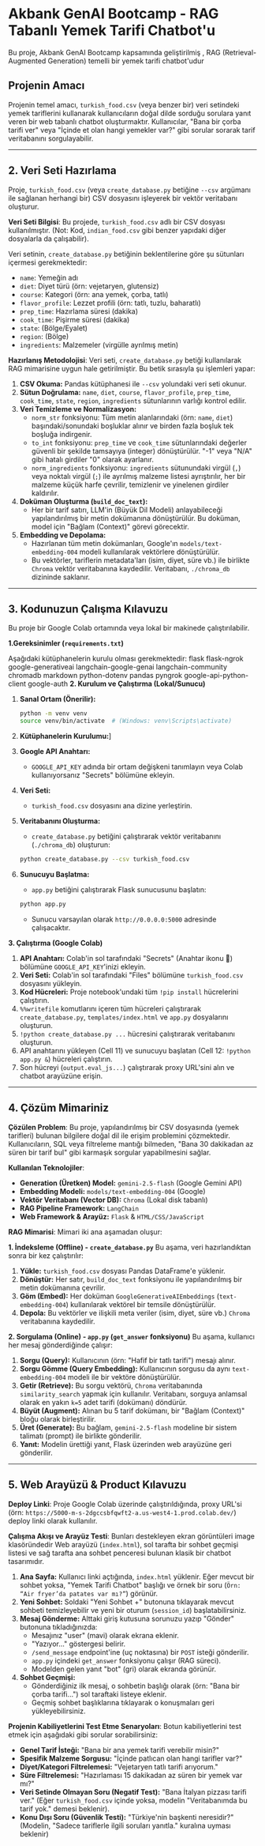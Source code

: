 # Akbank GenAI Bootcamp - RAG Tabanlı Yemek Tarifi Chatbot'u

Bu proje, Akbank GenAI Bootcamp kapsamında geliştirilmiş , RAG (Retrieval-Augmented Generation) temelli bir yemek tarifi chatbot'udur

## Projenin Amacı 

Projenin temel amacı, `turkish_food.csv` (veya benzer bir) veri setindeki yemek tariflerini kullanarak kullanıcıların doğal dilde sorduğu sorulara yanıt veren bir web tabanlı chatbot oluşturmaktır. Kullanıcılar, "Bana bir çorba tarifi ver" veya "İçinde et olan hangi yemekler var?" gibi sorular sorarak tarif veritabanını sorgulayabilir.

---

## 2. Veri Seti Hazırlama

Proje, `turkish_food.csv` (veya `create_database.py` betiğine `--csv` argümanı ile sağlanan herhangi bir) CSV dosyasını işleyerek bir vektör veritabanı oluşturur.

**Veri Seti Bilgisi**: 
Bu projede, `turkish_food.csv` adlı bir CSV dosyası kullanılmıştır. (Not: Kod, `indian_food.csv` gibi benzer yapıdaki diğer dosyalarla da çalışabilir).

Veri setinin, `create_database.py` betiğinin beklentilerine göre şu sütunları içermesi gerekmektedir:
* `name`: Yemeğin adı
* `diet`: Diyet türü (örn: vejetaryen, glutensiz)
* `course`: Kategori (örn: ana yemek, çorba, tatlı)
* `flavor_profile`: Lezzet profili (örn: tatlı, tuzlu, baharatlı)
* `prep_time`: Hazırlama süresi (dakika)
* `cook_time`: Pişirme süresi (dakika)
* `state`: (Bölge/Eyalet)
* `region`: (Bölge)
* `ingredients`: Malzemeler (virgülle ayrılmış metin)

**Hazırlanış Metodolojisi**: 
Veri seti, `create_database.py` betiği kullanılarak RAG mimarisine uygun hale getirilmiştir. Bu betik sırasıyla şu işlemleri yapar:

1.  **CSV Okuma:** Pandas kütüphanesi ile `--csv` yolundaki veri seti okunur.
2.  **Sütun Doğrulama:** `name`, `diet`, `course`, `flavor_profile`, `prep_time`, `cook_time`, `state`, `region`, `ingredients` sütunlarının varlığı kontrol edilir.
3.  **Veri Temizleme ve Normalizasyon:**
    * `norm_str` fonksiyonu: Tüm metin alanlarındaki (örn: `name`, `diet`) başındaki/sonundaki boşluklar alınır ve birden fazla boşluk tek boşluğa indirgenir.
    * `to_int` fonksiyonu: `prep_time` ve `cook_time` sütunlarındaki değerler güvenli bir şekilde tamsayıya (integer) dönüştürülür. "-1" veya "N/A" gibi hatalı girdiler "0" olarak ayarlanır.
    * `norm_ingredients` fonksiyonu: `ingredients` sütunundaki virgül (`,`) veya noktalı virgül (`;`) ile ayrılmış malzeme listesi ayrıştırılır, her bir malzeme küçük harfe çevrilir, temizlenir ve yinelenen girdiler kaldırılır.
4.  **Doküman Oluşturma (`build_doc_text`):**
    * Her bir tarif satırı, LLM'in (Büyük Dil Modeli) anlayabileceği yapılandırılmış bir metin dokümanına dönüştürülür. Bu doküman, model için "Bağlam (Context)" görevi görecektir.
5.  **Embedding ve Depolama:**
    * Hazırlanan tüm metin dokümanları, Google'ın `models/text-embedding-004` modeli kullanılarak vektörlere dönüştürülür.
    * Bu vektörler, tariflerin metadata'ları (isim, diyet, süre vb.) ile birlikte `Chroma` vektör veritabanına kaydedilir. Veritabanı, `./chroma_db` dizininde saklanır.

---

## 3. Kodunuzun Çalışma Kılavuzu 

Bu proje bir Google Colab ortamında veya lokal bir makinede çalıştırılabilir.

**1.Gereksinimler (`requirements.txt`)** 

Aşağıdaki kütüphanelerin kurulu olması gerekmektedir:
flask flask-ngrok google-generativeai langchain-google-genai langchain-community chromadb markdown python-dotenv pandas pyngrok google-api-python-client google-auth
**2. Kurulum ve Çalıştırma (Lokal/Sunucu)** 

1.  **Sanal Ortam (Önerilir):**
    ```bash
    python -m venv venv
    source venv/bin/activate  # (Windows: venv\Scripts\activate)
    ```

2.  **Kütüphanelerin Kurulumu:**]
    
3.  **Google API Anahtarı:**
    * `GOOGLE_API_KEY` adında bir ortam değişkeni tanımlayın veya Colab kullanıyorsanız "Secrets" bölümüne ekleyin.

4.  **Veri Seti:**
    * `turkish_food.csv` dosyasını ana dizine yerleştirin.

5.  **Veritabanını Oluşturma:**
    * `create_database.py` betiğini çalıştırarak vektör veritabanını (`./chroma_db`) oluşturun:
    ```bash
    python create_database.py --csv turkish_food.csv
    ```

6.  **Sunucuyu Başlatma:** 
    * `app.py` betiğini çalıştırarak Flask sunucusunu başlatın:
    ```bash
    python app.py
    ```
    * Sunucu varsayılan olarak `http://0.0.0.0:5000` adresinde çalışacaktır.

**3. Çalıştırma (Google Colab)**
1.  **API Anahtarı:** Colab'in sol tarafındaki "Secrets" (Anahtar ikonu 🔑) bölümüne `GOOGLE_API_KEY`'inizi ekleyin.
2.  **Veri Seti:** Colab'in sol tarafındaki "Files" bölümüne `turkish_food.csv` dosyasını yükleyin.
3.  **Kod Hücreleri:** Proje notebook'undaki tüm `!pip install` hücrelerini çalıştırın.
4.  `%%writefile` komutlarını içeren tüm hücreleri çalıştırarak `create_database.py`, `templates/index.html` ve `app.py` dosyalarını oluşturun.
5.  `!python create_database.py ...` hücresini çalıştırarak veritabanını oluşturun.
6.  API anahtarını yükleyen (Cell 11) ve sunucuyu başlatan (Cell 12: `!python app.py &`) hücreleri çalıştırın.
7.  Son hücreyi (`output.eval_js...`) çalıştırarak proxy URL'sini alın ve chatbot arayüzüne erişin.

---

## 4. Çözüm Mimariniz 
**Çözülen Problem**: 
Bu proje, yapılandırılmış bir CSV dosyasında (yemek tarifleri) bulunan bilgilere doğal dil ile erişim problemini çözmektedir. Kullanıcıların, SQL veya filtreleme mantığı bilmeden, "Bana 30 dakikadan az süren bir tarif bul" gibi karmaşık sorgular yapabilmesini sağlar.

**Kullanılan Teknolojiler**:

* **Generation (Üretken) Model:** `gemini-2.5-flash` (Google Gemini API) 
* **Embedding Modeli:** `models/text-embedding-004` (Google) 
* **Vektör Veritabanı (Vector DB):** `Chroma` (Lokal disk tabanlı) 
* **RAG Pipeline Framework:** `LangChain` 
* **Web Framework & Arayüz:** `Flask` & `HTML/CSS/JavaScript`

**RAG Mimarisi**: 
Mimari iki ana aşamadan oluşur:

**1. İndeksleme (Offline) - `create_database.py`**
Bu aşama, veri hazırlandıktan sonra bir kez çalıştırılır:
1.  **Yükle:** `turkish_food.csv` dosyası Pandas DataFrame'e yüklenir.
2.  **Dönüştür:** Her satır, `build_doc_text` fonksiyonu ile yapılandırılmış bir metin dokümanına çevrilir.
3.  **Göm (Embed):** Her doküman `GoogleGenerativeAIEmbeddings` (`text-embedding-004`) kullanılarak vektörel bir temsile dönüştürülür.
4.  **Depola:** Bu vektörler ve ilişkili meta veriler (isim, diyet, süre vb.) `Chroma` veritabanına kaydedilir.

**2. Sorgulama (Online) - `app.py` (`get_answer` fonksiyonu)**
Bu aşama, kullanıcı her mesaj gönderdiğinde çalışır:
1.  **Sorgu (Query):** Kullanıcının (örn: "Hafif bir tatlı tarifi") mesajı alınır.
2.  **Sorgu Gömme (Query Embedding):** Kullanıcının sorgusu da aynı `text-embedding-004` modeli ile bir vektöre dönüştürülür.
3.  **Getir (Retrieve):** Bu sorgu vektörü, `Chroma` veritabanında `similarity_search` yapmak için kullanılır. Veritabanı, sorguya anlamsal olarak en yakın `k=5` adet tarifi (dokümanı) döndürür.
4.  **Büyüt (Augment):** Alınan bu 5 tarif dokümanı, bir "Bağlam (Context)" bloğu olarak birleştirilir.
5.  **Üret (Generate):** Bu bağlam, `gemini-2.5-flash` modeline bir sistem talimatı (prompt) ile birlikte gönderilir.
6.  **Yanıt:** Modelin ürettiği yanıt, Flask üzerinden web arayüzüne geri gönderilir.

---

## 5. Web Arayüzü & Product Kılavuzu 
**Deploy Linki**: 
Proje Google Colab üzerinde çalıştırıldığında, proxy URL'si (örn: `https://5000-m-s-2dgccsbfqwft2-a.us-west4-1.prod.colab.dev/`) deploy linki olarak kullanılır. 

**Çalışma Akışı ve Arayüz Testi**: 
Bunları destekleyen ekran görüntüleri image klasöründedir
Web arayüzü (`index.html`), sol tarafta bir sohbet geçmişi listesi ve sağ tarafta ana sohbet penceresi bulunan klasik bir chatbot tasarımıdır.

1.  **Ana Sayfa:** Kullanıcı linki açtığında, `index.html` yüklenir. Eğer mevcut bir sohbet yoksa, "Yemek Tarifi Chatbot" başlığı ve örnek bir soru (`Örn: “Air fryer’da patates var mı?”`) görünür.
2.  **Yeni Sohbet:** Soldaki "Yeni Sohbet +" butonuna tıklayarak mevcut sohbeti temizleyebilir ve yeni bir oturum (`session_id`) başlatabilirsiniz.
3.  **Mesaj Gönderme:** Alttaki giriş kutusuna sorunuzu yazıp "Gönder" butonuna tıkladığınızda:
    * Mesajınız "user" (mavi) olarak ekrana eklenir.
    * "Yazıyor..." göstergesi belirir.
    * `/send_message` endpoint'ine (uç noktasına) bir `POST` isteği gönderilir.
    * `app.py` içindeki `get_answer` fonksiyonu çalışır (RAG süreci).
    * Modelden gelen yanıt "bot" (gri) olarak ekranda görünür.
4.  **Sohbet Geçmişi:**
    * Gönderdiğiniz ilk mesaj, o sohbetin başlığı olarak (örn: "Bana bir çorba tarifi...") sol taraftaki listeye eklenir.
    * Geçmiş sohbet başlıklarına tıklayarak o konuşmaları geri yükleyebilirsiniz.

**Projenin Kabiliyetlerini Test Etme Senaryoları**:
Botun kabiliyetlerini test etmek için aşağıdaki gibi sorular sorabilirsiniz:

* **Genel Tarif İsteği:** "Bana bir ana yemek tarifi verebilir misin?"
* **Spesifik Malzeme Sorgusu:** "İçinde patlıcan olan hangi tarifler var?"
* **Diyet/Kategori Filtrelemesi:** "Vejetaryen tatlı tarifi arıyorum."
* **Süre Filtrelemesi:** "Hazırlaması 15 dakikadan az süren bir yemek var mı?"
* **Veri Setinde Olmayan Soru (Negatif Test):** "Bana İtalyan pizzası tarifi ver." (Eğer `turkish_food.csv` içinde yoksa, modelin "Veritabanımda bu tarif yok." demesi beklenir).
* **Konu Dışı Soru (Güvenlik Testi):** "Türkiye'nin başkenti neresidir?" (Modelin, "Sadece tariflerle ilgili soruları yanıtla." kuralına uyması beklenir)
